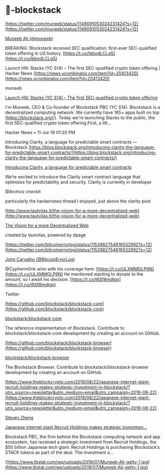 # 🧮-blockstack




[https://twitter.com/muneeb/status/1149091053024231424?s=12](https://twitter.com/muneeb/status/1149091053024231424?s=12)

[Muneeb Ali (@muneeb)](https://twitter.com/muneeb)

BREAKING: Blockstack received SEC qualification; first-ever SEC-qualified token offering in US history. [https://t.co/IbbodLCLgS](https://t.co/IbbodLCLgS)



Launch HN: Stacks (YC S14) – The first SEC-qualified crypto token offering | Hacker News [https://news.ycombinator.com/item?id=20413420](https://news.ycombinator.com/item?id=20413420)

muneeb

[Launch HN: Stacks (YC S14) – The first SEC-qualified crypto token offering](https://news.ycombinator.com/item?id=20413420)

I'm Muneeb, CEO & Co-founder of Blockstack PBC (YC S14). Blockstack is a decentralized computing network. We currently have 165+ apps built on top ([https://blockstack.org)](https://blockstack.org)/). Today we're launching Stacks to the public, the first SEC-qualified crypto token offering.First, a litt...

Hacker News • 11-Jul-19 01:20 PM



Introducing Clarity, a language for predictable smart contracts — Blockstack [https://blog.blockstack.org/introducing-clarity-the-language-for-predictable-smart-contracts/](https://blog.blockstack.org/introducing-clarity-the-language-for-predictable-smart-contracts/)

[Introducing Clarity, a language for predictable smart contracts](https://blog.blockstack.org/introducing-clarity-the-language-for-predictable-smart-contracts/)

We’re excited to introduce the Clarity smart contract language that optimizes for predictability and security. Clarity is currently in developer



@Archviz checkit

particularly the hackernews thread I enjoyed, just above the clarity post



[http://www.tautvilas.lt/the-vision-for-a-more-decentralized-web](http://www.tautvilas.lt/the-vision-for-a-more-decentralized-web)

[The Vision for a more Decentralized Web](http://www.tautvilas.lt/the-vision-for-a-more-decentralized-web)

created by tautvilas, powered by dpage



[https://twitter.com/bitcoinerrorlog/status/1152882754616532992?s=12](https://twitter.com/bitcoinerrorlog/status/1152882754616532992?s=12)

[John Carvalho (@BitcoinErrorLog)](https://twitter.com/BitcoinErrorLog)

@Cypherm0nk wins with his coverage here: [https://t.co/ULXMMGLP6N](https://t.co/ULXMMGLP6N) He mentioned wanting to donate to the amount, so I await his decision. [https://t.co/I6Sf8mdtgx](https://t.co/I6Sf8mdtgx)

Twitter



[https://github.com/blockstack/blockstack-core](https://github.com/blockstack/blockstack-core)

[blockstack/blockstack-core](https://github.com/blockstack/blockstack-core)

The reference implementation of Blockstack. Contribute to blockstack/blockstack-core development by creating an account on GitHub.

[https://github.com/blockstack/blockstack-browser](https://github.com/blockstack/blockstack-browser)

[blockstack/blockstack-browser](https://github.com/blockstack/blockstack-browser)

The Blockstack Browser. Contribute to blockstack/blockstack-browser development by creating an account on GitHub.

[https://www.theblockcrypto.com/2019/08/22/japanese-internet-giant-recruit-holdings-makes-strategic-investment-in-blockstack/?utm_source=newsletter&utm_medium=email&utm_campaign=2019-08-22](https://www.theblockcrypto.com/2019/08/22/japanese-internet-giant-recruit-holdings-makes-strategic-investment-in-blockstack/?utm_source=newsletter&utm_medium=email&utm_campaign=2019-08-22)

[Steven Zheng](https://www.theblockcrypto.com/author/steven_tb/)

[Japanese internet giant Recruit Holdings makes strategic investmen...](https://www.theblockcrypto.com/2019/08/22/japanese-internet-giant-recruit-holdings-makes-strategic-investment-in-blockstack/?utm_source=newsletter&utm_medium=email&utm_campaign=2019-08-22)

Blockstack PBC, the firm behind the Blockstack computing network and app ecosystem, has received a strategic investment from Recruit Holdings, the $50 billion Japanese tech giant. Recruit Holdings is purchasing Blockstack’s STACK tokens as part of the deal. The investment o...

![https://www.tbstat.com/wp/uploads/2019/07/Muneeb-Ali-getty-1.jpg](https://www.tbstat.com/wp/uploads/2019/07/Muneeb-Ali-getty-1.jpg)